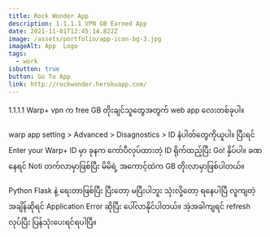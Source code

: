 ```yaml
---
title: Rock Wonder App
description: 1.1.1.1 VPN GB Earned App
date: 2021-11-01T12:45:14.822Z
image: /assets/portfolio/app-icon-bg-3.jpg
imageAlt: App  Logo
tags:
  - work
isbutton: true
button: Go To App
link: http://rockwonder.herokuapp.com/
---
```

1.1.1.1 Warp+ vpn က free GB တိုးချင်သူတွေအတွက် web app လေးတစ်ခုပါ။\
\
warp app setting > Advanced > Disagnostics > ID နံပါတ်တွေကိုယူပါ။ ပြီးရင် Enter your Warp+ ID မှာ ခုနက ကော်ပီလုပ်ထားတဲ့ ID ရိုက်ထည့်ပြီး Go! နှိပ်ပါ။ ခဏနေရင် Noti တက်လာမှာဖြစ်ပြီး မိမိရဲ့ အကောင့်ထဲက GB တိုးလာမှာဖြစ်ပါတယ်။\
\
Python Flask နဲ့ ရေးတာဖြစ်ပြီး ပြီးတော့ မပြီးပါဘူး သုံးလို့တော့ ရနေပါပြီ လူကျတဲ့ အချိန်ဆိုရင် Application Error ဆိုပြီး ပေါ်လာနိုင်ပါတယ်။ အဲ့အခါကျရင် refresh လုပ်ပြီး ပြန်သုံးပေးရင်ရပါပြီ။
